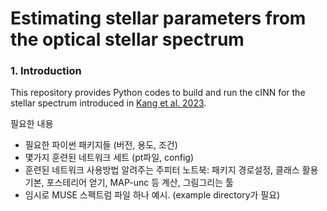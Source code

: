 # Estimating stellar parameters from the optical stellar spectrum 

### 1. Introduction

This repository provides Python codes to build and run the cINN for the stellar spectrum introduced in [Kang et al. 2023](https://www.aanda.org/articles/aa/full_html/2023/06/aa46345-23/aa46345-23.html).


필요한 내용
- 필요한 파이썬 패키지들 (버전, 용도, 조건)
- 몇가지 훈련된 네트워크 세트 (pt파일, config)
- 훈련된 네트워크 사용방법 알려주는 주피터 노트북: 패키지 경로설정, 클래스 활용 기본, 포스테리어 얻기, MAP-unc 등 계산, 그림그리는 툴
- 임시로 MUSE 스펙트럼 파일 하나 예시. (example directory가 필요)

